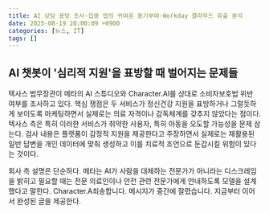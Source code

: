 ```yaml
---
title: AI 상담 표방 조사·집중 앱의 귀여운 동기부여·Workday 클라우드 유출 분석
date: 2025-08-19 20:00:09 +0900
categories: [뉴스, IT]
tags: []
---
```


## AI 챗봇이 '심리적 지원'을 표방할 때 벌어지는 문제들

텍사스 법무장관이 메타의 AI 스튜디오와 Character.AI를 상대로 소비자보호법 위반 여부를 조사하고 있다. 핵심 쟁점은 두 서비스가 정신건강 지원을 표방하거나 그럴듯하게 보이도록 마케팅하면서 실제로는 의료 자격이나 감독체계를 갖추지 않았다는 점이다. 텍사스 측은 특히 이러한 서비스가 취약한 사용자, 특히 아동을 오도할 가능성을 문제 삼는다. 검사 내용은 플랫폼이 감정적 지원을 제공한다고 주장하면서 실제로는 재활용된 일반 답변을 개인 데이터에 맞춰 생성하고 이를 치료적 조언으로 둔갑시킬 위험이 있다는 것이다.

회사 측 설명은 단순하다. 메타는 AI가 사람을 대체하는 전문가가 아니라는 디스크레임을 밝히고 필요할 때는 전문 의료인이나 안전 관련 전문가에게 안내하도록 모델을 설계했다고 말한다. Character.A죄송합니다. 메시지가 중간에 잘렸습니다. 지금부터 이어서 완성된 글을 제공한다.